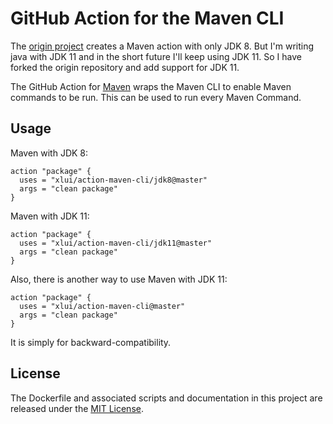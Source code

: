 # GitHub Action for the Maven CLI

The [origin project](https://github.com/LucaFeger/action-maven-cli) creates a Maven action with only JDK 8. But I'm writing java with JDK 11 and in the short future I'll keep using JDK 11. So I have forked the origin repository and add support for JDK 11.

The GitHub Action for [Maven](https://maven.apache.org/) wraps the Maven CLI to enable Maven commands to be run. This can be used to run every Maven Command.

## Usage

Maven with JDK 8:

```
action "package" {
  uses = "xlui/action-maven-cli/jdk8@master"
  args = "clean package"
}
```

Maven with JDK 11:

```
action "package" {
  uses = "xlui/action-maven-cli/jdk11@master"
  args = "clean package"
}
```

Also, there is another way to use Maven with JDK 11:

```
action "package" {
  uses = "xlui/action-maven-cli@master"
  args = "clean package"
}
```

It is simply for backward-compatibility.

## License

The Dockerfile and associated scripts and documentation in this project are released under the [MIT License](LICENSE.md).
